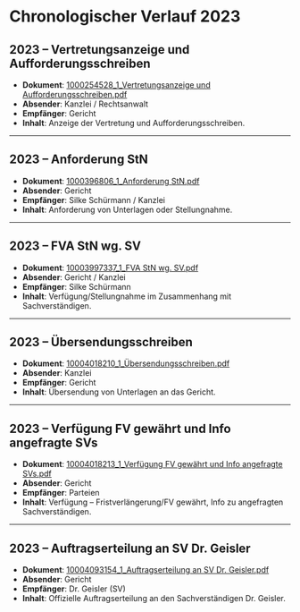 # Chronologischer Verlauf 2023

## 2023 – Vertretungsanzeige und Aufforderungsschreiben
- **Dokument**: [1000254528_1_Vertretungsanzeige und Aufforderungsschreiben.pdf](../verfahren/1000254528_1_Vertretungsanzeige%20und%20Aufforderungsschreiben.pdf)  
- **Absender**: Kanzlei / Rechtsanwalt  
- **Empfänger**: Gericht  
- **Inhalt**: Anzeige der Vertretung und Aufforderungsschreiben.  

---

## 2023 – Anforderung StN
- **Dokument**: [1000396806_1_Anforderung StN.pdf](../verfahren/1000396806_1_Anforderung%20StN.pdf)  
- **Absender**: Gericht  
- **Empfänger**: Silke Schürmann / Kanzlei  
- **Inhalt**: Anforderung von Unterlagen oder Stellungnahme.  

---

## 2023 – FVA StN wg. SV
- **Dokument**: [10003997337_1_FVA StN wg. SV.pdf](../verfahren/10003997337_1_FVA%20StN%20wg.%20SV.pdf)  
- **Absender**: Gericht / Kanzlei  
- **Empfänger**: Silke Schürmann  
- **Inhalt**: Verfügung/Stellungnahme im Zusammenhang mit Sachverständigen.  

---

## 2023 – Übersendungsschreiben
- **Dokument**: [10004018210_1_Übersendungsschreiben.pdf](../verfahren/10004018210_1_Übersendungsschreiben.pdf)  
- **Absender**: Kanzlei  
- **Empfänger**: Gericht  
- **Inhalt**: Übersendung von Unterlagen an das Gericht.  

---

## 2023 – Verfügung FV gewährt und Info angefragte SVs
- **Dokument**: [10004018213_1_Verfügung FV gewährt und Info angefragte SVs.pdf](../verfahren/10004018213_1_Verfügung%20FV%20gewährt%20und%20Info%20angefragte%20SVs.pdf)  
- **Absender**: Gericht  
- **Empfänger**: Parteien  
- **Inhalt**: Verfügung – Fristverlängerung/FV gewährt, Info zu angefragten Sachverständigen.  

---

## 2023 – Auftragserteilung an SV Dr. Geisler
- **Dokument**: [10004093154_1_Auftragserteilung an SV Dr. Geisler.pdf](../verfahren/10004093154_1_Auftragserteilung%20an%20SV%20Dr.%20Geisler.pdf)  
- **Absender**: Gericht  
- **Empfänger**: Dr. Geisler (SV)  
- **Inhalt**: Offizielle Auftragserteilung an den Sachverständigen Dr. Geisler.  
